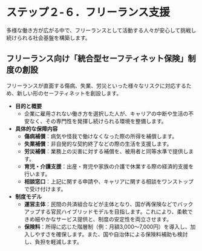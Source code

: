 # ステップ２-６．フリーランス支援

多様な働き方が広がる中で、フリーランスとして活動する人々が安心して挑戦し続けられる社会基盤を構築します。

## フリーランス向け「統合型セーフティネット保険」制度の創設

フリーランスが直面する傷病、失業、労災といった様々なリスクに対応するため、新しい形のセーフティネットを創設します。

- **目的と概要**
    - 企業に雇用されない働き方を選択した人が、キャリアの中断や生活の不安なく、その専門性を発揮し続けられる環境を整備します。
- **具体的な保障内容**
    - **傷病補償**：病気や怪我で働けなくなった際の所得を補償します。
    - **失業補償**：非自発的な契約終了などの際の生活を支援します。
    - **労災補償**：業務上の災害に対する補償を、被用者と同等水準で提供します。
    - **育児・介護支援**：出産・育児や家族の介護で休業する際の経済的支援を行います。
    - **相談窓口**：上記に関する申請や、キャリアに関する相談をワンストップで受け付けます。
- **制度モデル**
    - **運営主体**：民間の共済組合などが主体となり、国が再保険などでバックアップする官民ハイブリッドモデルを目指します。これにより、柔軟できめ細やかなサービス提供と、制度の安定性を両立させます。
    - **保険料**：所得に応じた階層制（例：月額3,000〜7,000円）を導入し、加入しやすさを確保します。また、国や自治体による保険料補助も検討し、負担を軽減します。
